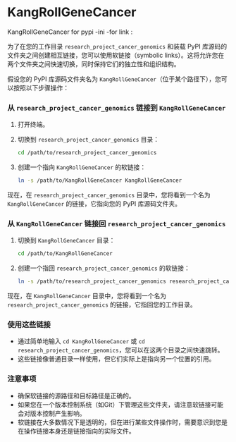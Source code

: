 # KangRollGeneCancer
KangRollGeneCancer for  pypi
-ini
-for link :


为了在您的工作目录 `research_project_cancer_genomics` 和装载 PyPI 库源码的文件夹之间创建相互链接，您可以使用软链接（symbolic links）。这将允许您在两个文件夹之间快速切换，同时保持它们的独立性和组织结构。

假设您的 PyPI 库源码文件夹名为 `KangRollGeneCancer`（位于某个路径下），您可以按照以下步骤操作：

### 从 `research_project_cancer_genomics` 链接到 `KangRollGeneCancer`

1. 打开终端。

2. 切换到 `research_project_cancer_genomics` 目录：

   ```bash
   cd /path/to/research_project_cancer_genomics
   ```

3. 创建一个指向 `KangRollGeneCancer` 的软链接：

   ```bash
   ln -s /path/to/KangRollGeneCancer KangRollGeneCancer
   ```

现在，在 `research_project_cancer_genomics` 目录中，您将看到一个名为 `KangRollGeneCancer` 的链接，它指向您的 PyPI 库源码文件夹。

### 从 `KangRollGeneCancer` 链接回 `research_project_cancer_genomics`

1. 切换到 `KangRollGeneCancer` 目录：

   ```bash
   cd /path/to/KangRollGeneCancer
   ```

2. 创建一个指回 `research_project_cancer_genomics` 的软链接：

   ```bash
   ln -s /path/to/research_project_cancer_genomics research_project_cancer_genomics
   ```

现在，在 `KangRollGeneCancer` 目录中，您将看到一个名为 `research_project_cancer_genomics` 的链接，它指回您的工作目录。

### 使用这些链接

- 通过简单地输入 `cd KangRollGeneCancer` 或 `cd research_project_cancer_genomics`，您可以在这两个目录之间快速跳转。
- 这些链接像普通目录一样使用，但它们实际上是指向另一个位置的引用。

### 注意事项

- 确保软链接的源路径和目标路径是正确的。
- 如果您在一个版本控制系统（如Git）下管理这些文件夹，请注意软链接可能会对版本控制产生影响。
- 软链接在大多数情况下是透明的，但在进行某些文件操作时，需要意识到您是在操作链接本身还是链接指向的实际文件。



